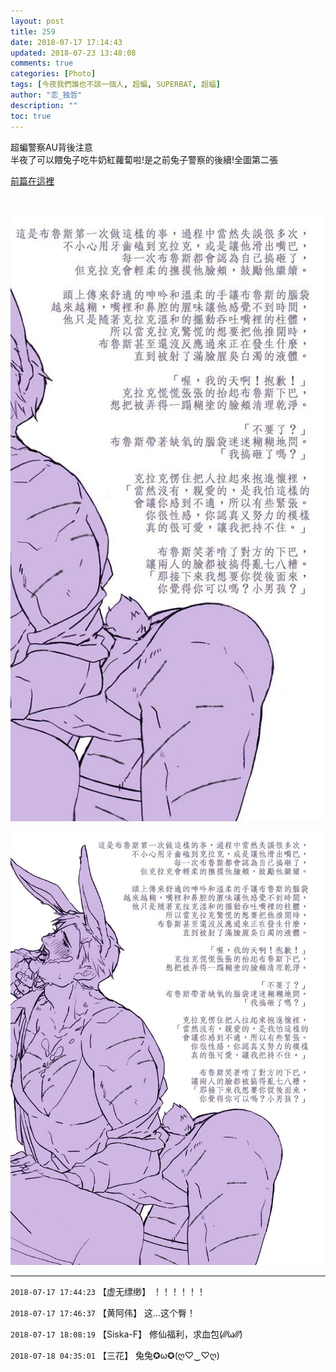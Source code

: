 ```yaml
---
layout: post
title: 259
date: 2018-07-17 17:14:43
updated: 2018-07-23 13:48:08
comments: true
categories: [Photo]
tags: [今夜我們誰也不該一個人, 超蝙, SUPERBAT, 超蝠]
author: "恋_独哲"
description: ""
toc: true
---
```


<p>超蝙警察AU背後注意<br />半夜了可以餵兔子吃牛奶紅蘿蔔啦!是之前兔子警察的後續!全圖第二張<br /></p> 
<p><a target="_blank" href="http://lianduzhe.lofter.com/post/1d458e50_ee91213b"  >前篇在這裡</a></p> 
<p><br /></p>

![](https://raw.githubusercontent.com/alicewish/maple50821/master/img_YW5MWVN1NEpoZFg4RVZuY0pEZlhja0JFMTZNZTlUR3UvNTJDRkVyRFJuWDE5Nkp0OEt0Qlp3PT0.jpg)

![](https://raw.githubusercontent.com/alicewish/maple50821/master/img_YW5MWVN1NEpoZFg4RVZuY0pEZlhjbjliWEpkb0tpSlZPci9OUi9hekp6dktPVnRhMWt3ekJRPT0.jpg)

---

`2018-07-17 17:44:23` 【虚无缥缈】 ！！！！！！

`2018-07-17 17:46:37` 【黄阿伟】 这...这个臀！

`2018-07-17 18:08:19` 【Siska-F】 修仙福利，求血包(⁄⁄⁄ω⁄⁄⁄)

`2018-07-18 04:35:01` 【三花】 兔兔✪ω✪(ღ♡‿♡ღ)
